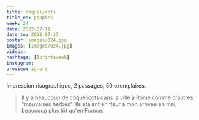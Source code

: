 ```yaml
---
title: coquelicots
title_en: poppies
week: 24
date: 2022-07-11
date_to: 2022-07-17
poster: images/024.jpg
images: [images/024.jpg]
videos: 
hashtags: [1printaweek]
instagram: 
preview: ignore
---
```




Impression risographique, 2 passages, 50 exemplaires.

> Il y a beaucoup de coquelicots dans la ville à Rome comme d'autres "mauvaises herbes". Ils étaient en fleur à mon arrivée en mai, beaucoup plus tôt qu'en France. 
